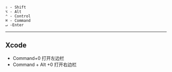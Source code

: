 
  
`
⇧ - Shift  
`  
`
⌥ - Alt
`  
`
⌃ - Control
`  
`
⌘ - Command
`  
`
↵ -Enter
`

_____
## Xcode
+ Command+0 打开左边栏  
+ Command + Alt +0 打开右边栏 
